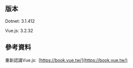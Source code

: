 ## 版本
Dotnet: 3.1.412

Vue.js: 3.2.32

## 參考資料
重新認識Vue.js: &nbsp;[https://book.vue.tw/](https://book.vue.tw/)